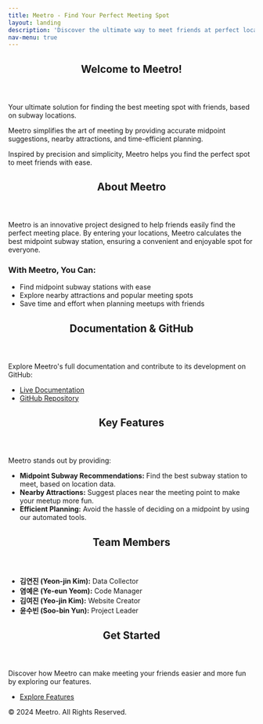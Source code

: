 ```yaml
---
title: Meetro - Find Your Perfect Meeting Spot
layout: landing
description: 'Discover the ultimate way to meet friends at perfect locations!'
nav-menu: true
---
```


<!-- Main -->
<div id="main">

<!-- Intro Section -->
<section id="intro">
  <div class="inner">
    <header class="major">
      <h2>Welcome to Meetro!</h2>
    </header>
    <p>Your ultimate solution for finding the best meeting spot with friends, based on subway locations.</p>
    <p>Meetro simplifies the art of meeting by providing accurate midpoint suggestions, nearby attractions, and time-efficient planning.</p>
    <p>Inspired by precision and simplicity, Meetro helps you find the perfect spot to meet friends with ease.</p>
  </div>
</section>

<!-- About Section -->
<section id="about">
  <div class="inner">
    <header class="major">
      <h2>About Meetro</h2>
    </header>
    <p>Meetro is an innovative project designed to help friends easily find the perfect meeting place. By entering your locations, Meetro calculates the best midpoint subway station, ensuring a convenient and enjoyable spot for everyone.</p>
    <h3>With Meetro, You Can:</h3>
    <ul>
      <li>Find midpoint subway stations with ease</li>
      <li>Explore nearby attractions and popular meeting spots</li>
      <li>Save time and effort when planning meetups with friends</li>
    </ul>
  </div>
</section>

<!-- Documentation Section -->
<section id="documentation">
  <div class="inner">
    <header class="major">
      <h2>Documentation & GitHub</h2>
    </header>
    <p>Explore Meetro's full documentation and contribute to its development on GitHub:</p>
    <ul class="actions">
      <li><a href="https://jineeary.github.io/meetro/" class="button">Live Documentation</a></li>
      <li><a href="https://github.com/jineeary/meetro" class="button">GitHub Repository</a></li>
    </ul>
  </div>
</section>

<!-- Features Section -->
<section id="features">
  <div class="inner">
    <header class="major">
      <h2>Key Features</h2>
    </header>
    <p>Meetro stands out by providing:</p>
    <ul>
      <li><strong>Midpoint Subway Recommendations:</strong> Find the best subway station to meet, based on location data.</li>
      <li><strong>Nearby Attractions:</strong> Suggest places near the meeting point to make your meetup more fun.</li>
      <li><strong>Efficient Planning:</strong> Avoid the hassle of deciding on a midpoint by using our automated tools.</li>
    </ul>
  </div>
</section>

<!-- Team Section -->
<section id="team">
  <div class="inner">
    <header class="major">
      <h2>Team Members</h2>
    </header>
    <ul>
      <li><strong>김연진 (Yeon-jin Kim):</strong> Data Collector</li>
      <li><strong>염예은 (Ye-eun Yeom):</strong> Code Manager</li>
      <li><strong>김여진 (Yeo-jin Kim):</strong> Website Creator</li>
      <li><strong>윤수빈 (Soo-bin Yun):</strong> Project Leader</li>
    </ul>
  </div>
</section>

<!-- Get Started Section -->
<section id="get-started">
  <div class="inner">
    <header class="major">
      <h2>Get Started</h2>
    </header>
    <p>Discover how Meetro can make meeting your friends easier and more fun by exploring our features.</p>
    <ul class="actions">
      <li><a href="features.html" class="button">Explore Features</a></li>
    </ul>
  </div>
</section>

</div>

<!-- Footer -->
<footer>
  <p>&copy; 2024 Meetro. All Rights Reserved.</p>
</footer>
